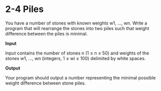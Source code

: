 # 2-4 Piles

You have a number of stones with known weights w1, …, wn. Write a program that will rearrange the stones into two piles such that weight difference between the piles is minimal.

**Input**

Input contains the number of stones n (1 ≤ n ≤ 50) and weights of the stones w1, …, wn (integers, 1 ≤ wi ≤ 100) delimited by white spaces.

**Output**

Your program should output a number representing the minimal possible weight difference between stone piles.
